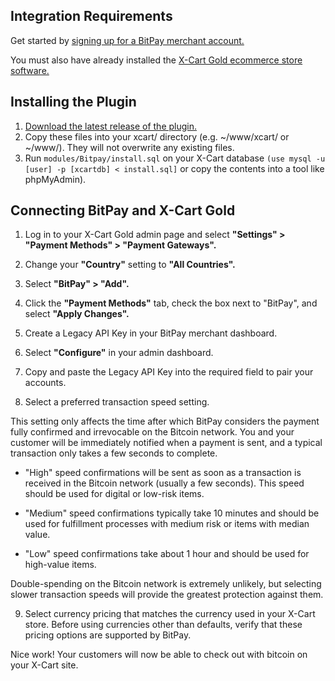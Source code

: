 ## Integration Requirements
Get started by [signing up for a BitPay merchant account.](https://bitpay.com/dashboard/signup)

You must also have already installed the [X-Cart Gold ecommerce store software.](http://www.x-cart.com/)

## Installing the Plugin

1. [Download the latest release of the plugin.](https://github.com/bitpay/xcartgold-plugin/releases)
2. Copy these files into your xcart/ directory (e.g. ~/www/xcart/ or ~/www/). They will not overwrite any existing files.
3. Run `modules/Bitpay/install.sql` on your X-Cart database `(use mysql -u [user] -p [xcartdb] < install.sql]` or copy the contents into a tool like phpMyAdmin).

## Connecting BitPay and X-Cart Gold

1. Log in to your X-Cart Gold admin page and select **"Settings" > "Payment Methods" > "Payment Gateways".**

2. Change your **"Country"** setting to **"All Countries".**

3. Select **"BitPay" > "Add".**

4. Click the **"Payment Methods"** tab, check the box next to "BitPay", and select **"Apply Changes".**

5. Create a Legacy API Key in your BitPay merchant dashboard.

6. Select **"Configure"** in your admin dashboard.

7. Copy and paste the Legacy API Key into the required field to pair your accounts.

8. Select a preferred transaction speed setting.

<div class="note">This setting only affects the time after which BitPay considers the payment fully confirmed and irrevocable on the Bitcoin network. You and your customer will be immediately notified when a payment is sent, and a typical transaction only takes a few seconds to complete.</div>

- "High" speed confirmations will be sent as soon as a transaction is received in the Bitcoin network (usually a few seconds). This speed should be used for digital or low-risk items.

- "Medium" speed confirmations typically take 10 minutes and should be used for fulfillment processes with medium risk or items with median value.

- "Low" speed confirmations take about 1 hour and should be used for high-value items.

<div class="note">Double-spending on the Bitcoin network is extremely unlikely, but selecting slower transaction speeds will provide the greatest protection against them.</div>

9. Select currency pricing that matches the currency used in your X-Cart store. Before using currencies other than defaults, verify that these pricing options are supported by BitPay.

Nice work! Your customers will now be able to check out with bitcoin on your X-Cart site.
